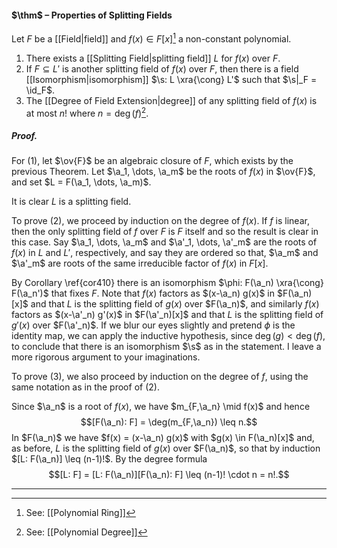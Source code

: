 #### $\thm$ – Properties of Splitting Fields
Let $F$ be a [[Field|field]] and $f(x) \in F[x]$[^1] a non-constant polynomial.
1. There exists a [[Splitting Field|splitting field]] $L$ for $f(x)$ over $F$.
2. If $F \subseteq L'$ is another splitting field of $f(x)$ over $F$, then there is a field [[Isomorphism|isomorphism]] $\s: L \xra{\cong} L'$ such that $\s|_F = \id_F$.
3. The [[Degree of Field Extension|degree]] of any splitting field of $f(x)$ is at most $n!$ where $n = \deg(f)$[^2]. 

##### *Proof.*
For (1), let $\ov{F}$ be an algebraic closure of $F$, which exists by the previous Theorem.  Let $\a_1, \dots, \a_m$ be the roots of $f(x)$ in $\ov{F}$, and set $L = F(\a_1, \dots, \a_m)$.

It is clear $L$ is a splitting field.

To prove (2), we proceed by induction on the degree of $f(x)$. If $f$ is linear, then the only splitting field of $f$ over $F$ is $F$ itself and so the result is clear in this case. Say $\a_1, \dots, \a_m$ and $\a'_1, \dots, \a'_m$ are the roots of $f(x)$ in $L$ and $L'$, respectively, and say they are ordered so that, $\a_m$ and $\a'_m$ are roots of the same irreducible factor of $f(x)$ in $F[x]$. 

By Corollary \ref{cor410} there is an isomorphism $\phi: F(\a_n) \xra{\cong} F(\a_n')$ that fixes $F$. Note that $f(x)$ factors as $(x-\a_n) g(x)$ in $F(\a_n)[x]$ and that $L$ is the splitting field of $g(x)$ over $F(\a_n)$, and similarly $f(x)$ factors as $(x-\a'_n) g'(x)$ in $F(\a'_n)[x]$ and that $L$ is the splitting field of $g'(x)$ over $F(\a'_n)$. If we blur our eyes slightly and pretend $\phi$ is the identity map, we can apply the inductive hypothesis, since $\deg(g) < \deg(f)$, to conclude that there is an isomorphism $\s$ as in the statement. I leave a more rigorous argument to your imaginations.

To prove (3), we also proceed by induction on the degree of $f$, using the same notation as in the proof of (2). 

Since $\a_n$ is a root of $f(x)$, we have $m_{F,\a_n} \mid f(x)$ and hence $$[F(\a_n): F] = \deg(m_{F,\a_n})  \leq n.$$ In $F(\a_n)$ we have $f(x) = (x-\a_n) g(x)$ with $g(x) \in F(\a_n)[x]$ and, as before, $L$ is  the splitting field of $g(x)$ over $F(\a_n)$, so that by induction $[L: F(\a_n)] \leq (n-1)!$.
By the degree formula $$[L: F] = [L: F(\a_n)][F(\a_n): F] \leq (n-1)! \cdot n = n!.$$
***

[^1]: See: [[Polynomial Ring]]
[^2]: See: [[Polynomial Degree]]